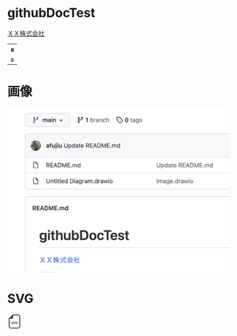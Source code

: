 # githubDocTest
<a href="/">ＸＸ株式会社</a>

<table>
  <tr><th>a</th></tr>
  <tr><td>a</td></tr>
</table>

# 画像
<img src="image.png"/>

# SVG
<img src="icon.svg" width="32" height="32">

